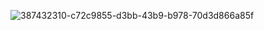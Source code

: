 ![387432310-c72c9855-d3bb-43b9-b978-70d3d866a85f](https://github.com/user-attachments/assets/a0324fab-ee78-41ee-98a1-f3416b0ca446)

